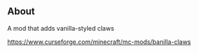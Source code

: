 ## About
A mod that adds vanilla-styled claws

https://www.curseforge.com/minecraft/mc-mods/banilla-claws
